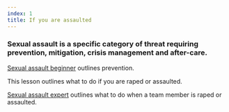 ```yaml
---
index: 1
title: If you are assaulted
---
```

### Sexual assault is a specific category of threat requiring prevention, mitigation, crisis management and after-care. 

[Sexual assault beginner](umbrella://lesson/sexual-assault/0) outlines prevention. 

This lesson outlines what to do if you are raped or assaulted.

[Sexual assault expert](umbrella://lesson/sexual-assault/2) outlines what to do when a team member is raped or assaulted.